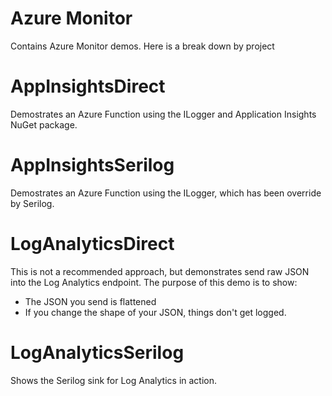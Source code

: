 # Azure Monitor

Contains Azure Monitor demos.  Here is a break down by project

# AppInsightsDirect
Demostrates an Azure Function using the ILogger and Application Insights NuGet package.

# AppInsightsSerilog
Demostrates an Azure Function using the ILogger, which has been override by Serilog.

# LogAnalyticsDirect
This is not a recommended approach, but demonstrates send raw JSON into the Log Analytics endpoint.
The purpose of this demo is to show:
- The JSON you send is flattened
- If you change the shape of your JSON, things don't get logged.

# LogAnalyticsSerilog
Shows the Serilog sink for Log Analytics in action.
